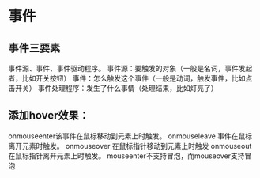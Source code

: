 # 事件

## 事件三要素
事件源、事件、事件驱动程序。
事件源：要触发的对象（一般是名词，事件发起者，比如开关按钮）
事件：怎么触发这个事件（一般是动词，触发事件，比如点击开关）
事件处理程序：发生了什么事情（处理结果，比如灯亮了）


## 添加hover效果：
onmouseenter该事件在鼠标移动到元素上时触发。  onmouseleave 事件在鼠标离开元素时触发。
onmouseover 在鼠标指针移动到元素上时触发  onmouseout 在鼠标指针离开元素上时触发。
mouseenter不支持冒泡，而mouseover支持冒泡